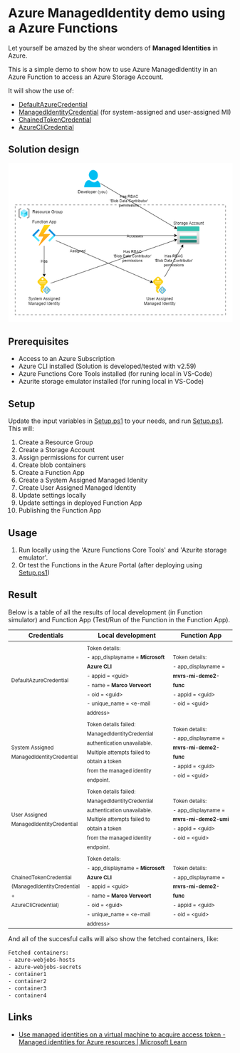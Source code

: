 # Azure ManagedIdentity demo using a Azure Functions

Let yourself be amazed by the shear wonders of __Managed Identities__ in Azure.

This is a simple demo to show how to use Azure ManagedIdentity in an Azure Function to access an Azure Storage Account.

It will show the use of:

- [DefaultAzureCredential](https://learn.microsoft.com/en-us/dotnet/api/azure.identity.defaultazurecredential?view=azure-dotnet)
- [ManagedIdentityCredential](https://learn.microsoft.com/en-us/dotnet/api/azure.identity.managedidentitycredential?view=azure-dotnet) (for system-assigned and user-assigned MI)
- [ChainedTokenCredential](https://learn.microsoft.com/en-us/dotnet/api/azure.identity.chainedtokencredential?view=azure-dotnet)
- [AzureCliCredential](https://learn.microsoft.com/en-us/dotnet/api/azure.identity.azureclicredential?view=azure-dotnet)

## Solution design

![Solution-design.drawio.png](docs/Solution-design.drawio.png)

## Prerequisites

- Access to an Azure Subscription
- Azure CLI installed (Solution is developed/tested with v2.59)
- Azure Functions Core Tools installed (for runing local in VS-Code)
- Azurite storage emulator installed (for runing local in VS-Code)

## Setup

Update the input variables in [Setup.ps1](Setup.ps1) to your needs, and run [Setup.ps1](Setup.ps1). This will:

1. Create a Resource Group
2. Create a Storage Account
3. Assign permissions for current user
4. Create blob containers
5. Create a Function App
6. Create a System Assigned Managed Idenity
7. Create User Assigned Managed Identity
8. Update settings locally
9. Update settings in deployed Function App
10. Publishing the Function App

## Usage

1. Run locally using the 'Azure Functions Core Tools' and 'Azurite storage emulator'.
2. Or test the Functions in the Azure Portal (after deploying using [Setup.ps1](Setup.ps1))

## Result

Below is a table of all the results of local development (in Function simulator)
and Function App (Test/Run of the Function in the Function App).

| Credentials | Local development | Function App |
| ----------- | ----------------- | ------------ |
| <sub>DefaultAzureCredential</sub> | <sub>Token details:<br>- app_displayname = **Microsoft Azure CLI**<br>- appid = &lt;guid&gt;<br>- name = **Marco Vervoort**<br>- oid = &lt;guid&gt;<br>- unique_name = &lt;e-mail address&gt;</sub> | <sub>Token details:<br>- app_displayname = **mvrs-mi-demo2-func**<br>- appid = &lt;guid&gt;<br>- oid = &lt;guid&gt;</sub> |
| <sub>System Assigned<br>ManagedIdentityCredential</sub> | <sub>Token details failed:<br>ManagedIdentityCredential authentication unavailable.<br>Multiple attempts failed to obtain a token <br>from the managed identity endpoint.</sub> | <sub>Token details:<br>- app_displayname = **mvrs-mi-demo2-func**<br>- appid = &lt;guid&gt;<br>- oid = &lt;guid&gt;</sub> |
| <sub>User Assigned<br>ManagedIdentityCredential</sub> | <sub>Token details failed:<br>ManagedIdentityCredential authentication unavailable.<br>Multiple attempts failed to obtain a token <br>from the managed identity endpoint.</sub> | <sub>Token details:<br>- app_displayname = **mvrs-mi-demo2-umi**<br>- appid = &lt;guid&gt;<br>- oid = &lt;guid&gt;</sub> |
| <sub>ChainedTokenCredential<br>(ManagedIdentityCredential + <br>AzureCliCredential)</sub> | <sub>Token details:<br>- app_displayname = **Microsoft Azure CLI**<br>- appid = &lt;guid&gt;<br>- name = **Marco Vervoort**<br>- oid = &lt;guid&gt;<br>- unique_name = &lt;e-mail address&gt;</sub> | <sub>Token details:<br>- app_displayname = **mvrs-mi-demo2-func**<br>- appid = &lt;guid&gt;<br>- oid = &lt;guid&gt;</sub> |

And all of the succesful calls will also show the fetched containers, like:
```
Fetched containers:
- azure-webjobs-hosts
- azure-webjobs-secrets
- container1
- container2
- container3
- container4
```

## Links

- [Use managed identities on a virtual machine to acquire access token - Managed identities for Azure resources | Microsoft Learn](https://learn.microsoft.com/en-us/entra/identity/managed-identities-azure-resources/how-to-use-vm-token)